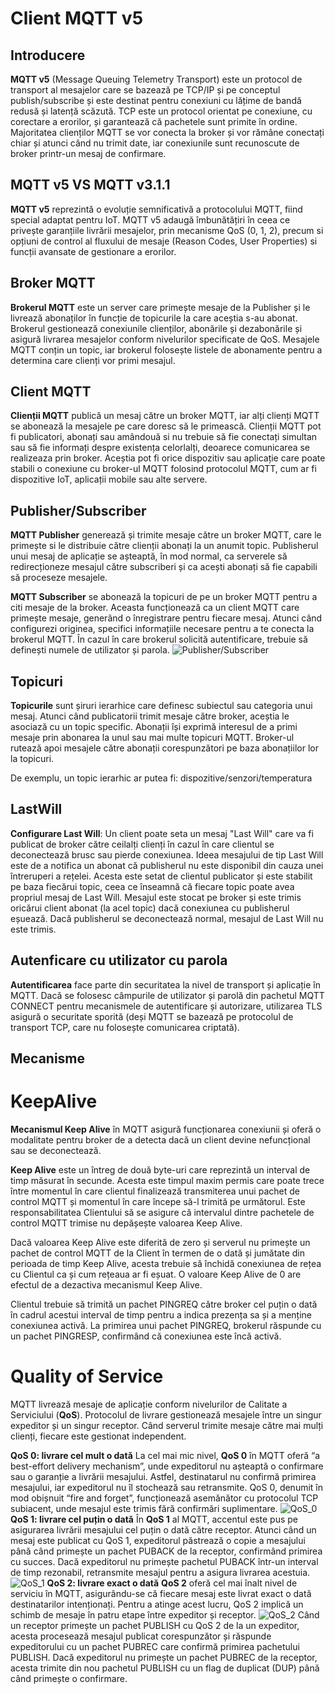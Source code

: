 # Client MQTT v5
## Introducere
**MQTT v5** (Message Queuing Telemetry Transport) este un protocol de transport al mesajelor care se bazează pe TCP/IP și pe conceptul publish/subscribe și este destinat pentru conexiuni cu lățime de bandă redusă și latență scăzută. TCP este un protocol orientat pe conexiune, cu corectare a erorilor, și garantează că pachetele sunt primite în ordine. Majoritatea clienților MQTT se vor conecta la broker și vor rămâne conectați chiar și atunci când nu trimit date, iar conexiunile sunt recunoscute de broker printr-un mesaj de confirmare.
## MQTT v5 VS MQTT v3.1.1
**MQTT v5** reprezintă o evoluție semnificativă a protocolului MQTT, fiind special adaptat pentru IoT. MQTT v5 adaugă îmbunătățiri în ceea ce privește garanțiile livrării mesajelor, prin mecanisme QoS (0, 1, 2), precum si opțiuni de control al fluxului de mesaje (Reason Codes, User Properties) si funcții avansate de gestionare a erorilor.
## Broker MQTT
**Brokerul MQTT** este un server care primește mesaje de la Publisher și le livrează abonaților în funcție de topicurile la care aceștia s-au abonat. Brokerul gestionează conexiunile clienților, abonările și dezabonările și asigură livrarea mesajelor conform nivelurilor specificate de QoS. Mesajele MQTT conțin un topic, iar brokerul folosește listele de abonamente pentru a determina care clienți vor primi mesajul. 
## Client MQTT
**Clienții MQTT** publică un mesaj către un broker MQTT, iar alți clienți MQTT se abonează la mesajele pe care doresc să le primească. Clienții MQTT pot fi publicatori, abonați sau amândouă si  nu trebuie să fie conectați simultan sau să fie informați despre existența celorlalți, deoarece comunicarea se realizeaza prin broker. Aceștia pot fi orice dispozitiv sau aplicație care poate stabili o conexiune cu broker-ul MQTT folosind protocolul MQTT, cum ar fi dispozitive IoT, aplicații mobile sau alte servere.
## Publisher/Subscriber
**MQTT Publisher** generează și trimite mesaje către un broker MQTT, care le primește si le distribuie către clienții abonați la un anumit topic.  Publisherul unui mesaj de aplicație se așteaptă, în mod normal, ca serverele să redirecționeze mesajul către subscriberi și ca acești abonați să fie capabili să proceseze mesajele.

**MQTT Subscriber** se abonează la topicuri de pe un broker MQTT pentru a citi mesaje de la broker. Aceasta funcționează ca un client MQTT care primește mesaje, generând o înregistrare pentru fiecare mesaj. Atunci când configurezi originea, specifici informațiile necesare pentru a te conecta la brokerul MQTT.  În cazul în care brokerul solicită autentificare, trebuie să definești numele de utilizator și parola.
![Publisher/Subscriber](https://imgur.com/ymEqRhx.png)
## Topicuri
**Topicurile** sunt șiruri ierarhice care definesc subiectul sau categoria unui mesaj. Atunci când publicatorii trimit mesaje către broker, aceștia le asociază cu un topic specific. Abonații își exprimă interesul de a primi mesaje prin abonarea la unul sau mai multe topicuri MQTT. Broker-ul rutează apoi mesajele către abonații corespunzători pe baza abonațiilor lor la topicuri.

De exemplu, un topic ierarhic ar putea fi: dispozitive/senzori/temperatura

## LastWill
**Configurare Last Will**: Un client poate seta un mesaj "Last Will" care va fi publicat de broker către ceilalți clienți în cazul în care clientul se deconectează brusc sau pierde conexiunea. Ideea mesajului de tip Last Will este de a notifica un abonat că publisherul nu este disponibil din cauza unei întreruperi a rețelei. Acesta este setat de clientul publicator și este stabilit pe baza fiecărui topic, ceea ce înseamnă că fiecare topic poate avea propriul mesaj de Last Will. Mesajul este stocat pe broker și este trimis oricărui client abonat (la acel topic) dacă conexiunea cu publisherul eșuează. Dacă publisherul se deconectează normal, mesajul de Last Will nu este trimis.

## Autenficare cu utilizator cu parola

**Autentificarea** face parte din securitatea la nivel de transport și aplicație în MQTT. Dacă se folosesc câmpurile de utilizator și parolă din pachetul MQTT CONNECT pentru mecanismele de autentificare și autorizare, utilizarea TLS asigură o securitate sporită (deși MQTT se bazează pe protocolul de transport TCP, care nu folosește comunicarea criptată).

## Mecanisme 
# KeepAlive
**Mecanismul Keep Alive** în MQTT asigură funcționarea conexiunii și oferă o modalitate pentru broker de a detecta dacă un client devine nefuncțional sau se deconectează. 

**Keep Alive** este un întreg de două byte-uri care reprezintă un interval de timp măsurat în secunde. Acesta este timpul maxim permis care poate trece între momentul în care clientul finalizează transmiterea unui pachet de control MQTT și momentul în care începe să-l trimită pe următorul. Este responsabilitatea Clientului să se asigure că intervalul dintre pachetele de control MQTT trimise nu depășește valoarea Keep Alive. 

Dacă valoarea Keep Alive este diferită de zero și serverul nu primește un pachet de control MQTT de la Client în termen de o dată și jumătate din perioada de timp Keep Alive, acesta trebuie să închidă conexiunea de rețea cu Clientul ca și cum rețeaua ar fi eșuat. O valoare Keep Alive de 0 are efectul de a dezactiva mecanismul Keep Alive. 

Clientul trebuie să trimită un pachet PINGREQ către broker cel puțin o dată în cadrul acestui interval de timp pentru a indica prezența sa și a menține conexiunea activă. La primirea unui pachet PINGREQ, brokerul răspunde cu un pachet PINGRESP, confirmând că conexiunea este încă activă.

# Quality of Service
MQTT livrează mesaje de aplicație conform nivelurilor de Calitate a Serviciului (**QoS**). Protocolul de livrare gestionează mesajele între un singur expeditor și un singur receptor. Când serverul trimite mesaje către mai mulți clienți, fiecare este gestionat independent.

**QoS 0: livrare cel mult o dată**
La cel mai mic nivel, **QoS 0** în MQTT oferă “a best-effort delivery mechanism”, unde expeditorul nu așteaptă o confirmare sau o garanție a livrării mesajului. Astfel, destinatarul nu confirmă primirea mesajului, iar expeditorul nu îl stochează sau retransmite. QoS 0, denumit în mod obișnuit “fire and forget”, funcționează asemănător cu protocolul TCP subiacent, unde mesajul este trimis fără confirmări suplimentare.
![QoS_0](https://imgur.com/HvwXm9Q.png)
**QoS 1: livrare cel puțin o dată**
În **QoS 1** al MQTT, accentul este pus pe asigurarea livrării mesajului cel puțin o dată către receptor. Atunci când un mesaj este publicat cu QoS 1, expeditorul păstrează o copie a mesajului până când primește un pachet PUBACK de la receptor, confirmând primirea cu succes. Dacă expeditorul nu primește pachetul PUBACK într-un interval de timp rezonabil, retransmite mesajul pentru a asigura livrarea acestuia.
![QoS_1](https://imgur.com/1jKu3Tz.png)
**QoS 2: livrare exact o dată**
**QoS 2** oferă cel mai înalt nivel de serviciu în MQTT, asigurându-se că fiecare mesaj este livrat exact o dată destinatarilor intenționați. Pentru a atinge acest lucru, QoS 2 implică un schimb de mesaje în patru etape între expeditor și receptor.
![QoS_2](https://imgur.com/NXqrI9p.png)
Când un receptor primește un pachet PUBLISH cu QoS 2 de la un expeditor, acesta procesează mesajul publicat corespunzător și răspunde expeditorului cu un pachet PUBREC care confirmă primirea pachetului PUBLISH. Dacă expeditorul nu primește un pachet PUBREC de la receptor, acesta trimite din nou pachetul PUBLISH cu un flag de duplicat (DUP) până când primește o confirmare.






















